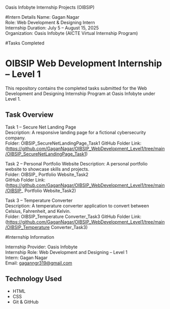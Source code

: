 Oasis Infobyte Internship Projects (OIBSIP)

#Intern Details
Name: Gagan Nagar  
Role: Web Development & Designing Intern  
Internship Duration: July 5 – August 15, 2025  
Organization: Oasis Infobyte (AICTE Virtual Internship Program)

#Tasks Completed

# OIBSIP Web Development Internship – Level 1

This repository contains the completed tasks submitted for the Web Development and Designing Internship Program at Oasis Infobyte under Level 1.

## Task Overview

Task 1 – Secure Net Landing Page  
Description: A responsive landing page for a fictional cybersecurity company.  
Folder: OIBSIP_SecureNetLandingPage_Task1
GitHub Folder Link:(https://github.com/GaganNagar/OIBSIP_WebDevelopment_Level1/tree/main/OIBSIP_SecureNetLandingPage_Task1)  


Task 2 – Personal Portfolio Website
Description: A personal portfolio website to showcase skills and projects.  
Folder: OIBSIP_ Portfolio Website_Task2  
GitHub Folder Link: (https://github.com/GaganNagar/OIBSIP_WebDevelopment_Level1/tree/main/OIBSIP_ Portfolio Website_Task2)

Task 3 – Temperature Converter  
Description: A temperature converter application to convert between Celsius, Fahrenheit, and Kelvin.  
Folder: OIBSIP_Temperature Converter_Task3
GitHub Folder Link: (https://github.com/GaganNagar/OIBSIP_WebDevelopment_Level1/tree/main/OIBSIP_Temperature Converter_Task3)  

#Internship Information

Internship Provider: Oasis Infobyte  
Internship Role: Web Development and Designing – Level 1  
Intern: Gagan Nagar  
Email: gaganngr319@gmail.com

## Technology Used

- HTML  
- CSS    
- Git & GitHub  
